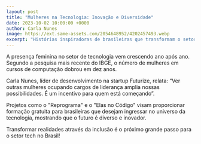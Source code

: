 ```yaml
---
layout: post
title: "Mulheres na Tecnologia: Inovação e Diversidade"
date: 2023-10-02 10:00:00 +0000
author: Carla Nunes
image: https://ext.same-assets.com/2054648952/4202457493.webp
excerpt: "Histórias inspiradoras de brasileiras que transformam o setor tech."
---
```


A presença feminina no setor de tecnologia vem crescendo ano após ano. Segundo a pesquisa mais recente do IBGE, o número de mulheres em cursos de computação dobrou em dez anos.

Carla Nunes, líder de desenvolvimento na startup Futurize, relata: “Ver outras mulheres ocupando cargos de liderança amplia nossas possibilidades. É um incentivo para quem está começando”.

Projetos como o "Reprograma" e o "Elas no Código" visam proporcionar formação gratuita para brasileiras que desejam ingressar no universo da tecnologia, mostrando que o futuro é diverso e inovador.

Transformar realidades através da inclusão é o próximo grande passo para o setor tech no Brasil!
